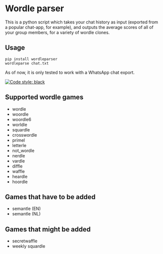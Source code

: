# Wordle parser

This is a python script which takes your chat history as input (exported from a
popular chat-app, for example), and outputs the average scores of all of your
group members, for a variety of wordle clones.

## Usage

    pip install wordleparser
    wordleparse chat.txt

As of now, it is only tested to work with a WhatsApp chat export.


[![Code style: black](https://img.shields.io/badge/code%20style-black-000000.svg)](https://github.com/psf/black)

## Supported wordle games

 - wordle
 - woordle
 - woordle6
 - worldle
 - squardle
 - crosswordle
 - primel
 - letterle
 - not_wordle
 - nerdle
 - vardle
 - diffle
 - waffle
 - heardle
 - hoordle

## Games that have to be added

 - semantle (EN)
 - semantle (NL)


## Games that might be added
 - secretwaffle
 - weekly squardle
